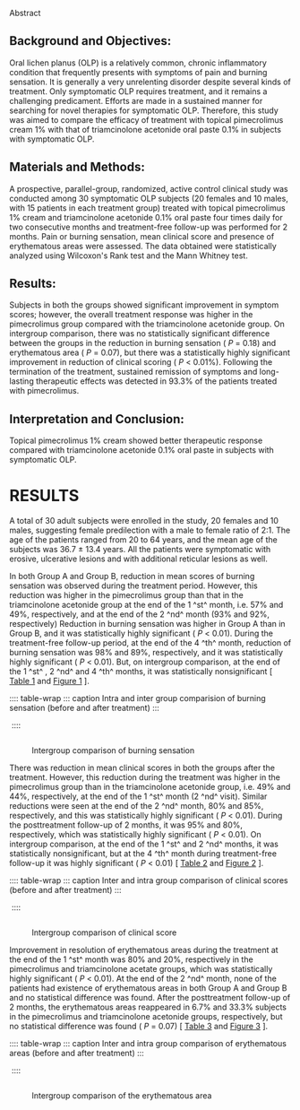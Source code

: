 Abstract

## Background and Objectives:

Oral lichen planus (OLP) is a relatively common, chronic inflammatory
condition that frequently presents with symptoms of pain and burning
sensation. It is generally a very unrelenting disorder despite several
kinds of treatment. Only symptomatic OLP requires treatment, and it
remains a challenging predicament. Efforts are made in a sustained
manner for searching for novel therapies for symptomatic OLP. Therefore,
this study was aimed to compare the efficacy of treatment with topical
pimecrolimus cream 1% with that of triamcinolone acetonide oral paste
0.1% in subjects with symptomatic OLP.

## Materials and Methods:

A prospective, parallel-group, randomized, active control clinical study
was conducted among 30 symptomatic OLP subjects (20 females and 10
males, with 15 patients in each treatment group) treated with topical
pimecrolimus 1% cream and triamcinolone acetonide 0.1% oral paste four
times daily for two consecutive months and treatment-free follow-up was
performed for 2 months. Pain or burning sensation, mean clinical score
and presence of erythematous areas were assessed. The data obtained were
statistically analyzed using Wilcoxon\'s Rank test and the Mann Whitney
test.

## Results:

Subjects in both the groups showed significant improvement in symptom
scores; however, the overall treatment response was higher in the
pimecrolimus group compared with the triamcinolone acetonide group. On
intergroup comparison, there was no statistically significant difference
between the groups in the reduction in burning sensation ( *P* = 0.18)
and erythematous area ( *P* = 0.07), but there was a statistically
highly significant improvement in reduction of clinical scoring ( *P* \<
0.01%). Following the termination of the treatment, sustained remission
of symptoms and long-lasting therapeutic effects was detected in 93.3%
of the patients treated with pimecrolimus.

## Interpretation and Conclusion:

Topical pimecrolimus 1% cream showed better therapeutic response
compared with triamcinolone acetonide 0.1% oral paste in subjects with
symptomatic OLP.

# RESULTS

A total of 30 adult subjects were enrolled in the study, 20 females and
10 males, suggesting female predilection with a male to female ratio of
2:1. The age of the patients ranged from 20 to 64 years, and the mean
age of the subjects was 36.7 ± 13.4 years. All the patients were
symptomatic with erosive, ulcerative lesions and with additional
reticular lesions as well.

In both Group A and Group B, reduction in mean scores of burning
sensation was observed during the treatment period. However, this
reduction was higher in the pimecrolimus group than that in the
triamcinolone acetonide group at the end of the 1 ^st^ month, i.e. 57%
and 49%, respectively, and at the end of the 2 ^nd^ month (93% and 92%,
respectively) Reduction in burning sensation was higher in Group A than
in Group B, and it was statistically highly significant ( *P* \< 0.01).
During the treatment-free follow-up period, at the end of the 4 ^th^
month, reduction of burning sensation was 98% and 89%, respectively, and
it was statistically highly significant ( *P* \< 0.01). But, on
intergroup comparison, at the end of the 1 ^st^ , 2 ^nd^ and 4 ^th^
months, it was statistically nonsignificant \[ [Table 1](#) and [Figure
1](#) \].

:::: table-wrap
::: caption
Intra and inter group comparision of burning sensation (before and after
treatment)
:::

![]()
::::

<figure>
<p><img src="" /></p>
<figcaption>Intergroup comparison of burning sensation</figcaption>
</figure>

There was reduction in mean clinical scores in both the groups after the
treatment. However, this reduction during the treatment was higher in
the pimecrolimus group than in the triamcinolone acetonide group, i.e.
49% and 44%, respectively, at the end of the 1 ^st^ month (2 ^nd^
visit). Similar reductions were seen at the end of the 2 ^nd^ month, 80%
and 85%, respectively, and this was statistically highly significant (
*P* \< 0.01). During the posttreatment follow-up of 2 months, it was 95%
and 80%, respectively, which was statistically highly significant ( *P*
\< 0.01). On intergroup comparison, at the end of the 1 ^st^ and 2 ^nd^
months, it was statistically nonsignificant, but at the 4 ^th^ month
during treatment-free follow-up it was highly significant ( *P* \< 0.01)
\[ [Table 2](#) and [Figure 2](#) \].

:::: table-wrap
::: caption
Inter and intra group comparison of clinical scores (before and after
treatment)
:::

![]()
::::

<figure>
<p><img src="" /></p>
<figcaption>Intergroup comparison of clinical score</figcaption>
</figure>

Improvement in resolution of erythematous areas during the treatment at
the end of the 1 ^st^ month was 80% and 20%, respectively in the
pimecrolimus and triamcinolone acetate groups, which was statistically
highly significant ( *P* \< 0.01). At the end of the 2 ^nd^ month, none
of the patients had existence of erythematous areas in both Group A and
Group B and no statistical difference was found. After the posttreatment
follow-up of 2 months, the erythematous areas reappeared in 6.7% and
33.3% subjects in the pimecrolimus and triamcinolone acetonide groups,
respectively, but no statistical difference was found ( *P* = 0.07) \[
[Table 3](#) and [Figure 3](#) \].

:::: table-wrap
::: caption
Inter and intra group comparison of erythematous areas (before and after
treatment)
:::

![]()
::::

<figure>
<p><img src="" /></p>
<figcaption>Intergroup comparison of the erythematous area</figcaption>
</figure>
